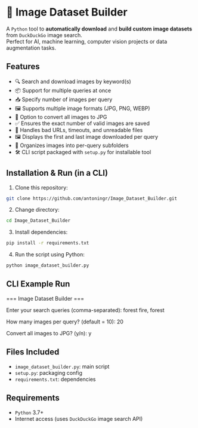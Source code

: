 # 🧠 Image Dataset Builder

A `Python` tool to **automatically download** and **build custom image datasets** from `DuckDuckGo` image search.  
Perfect for AI, machine learning, computer vision projects or data augmentation tasks.


## Features

- 🔍 Search and download images by keyword(s)
- 📦 Support for multiple queries at once
- 📥 Specify number of images per query
- 🖼️ Supports multiple image formats (JPG, PNG, WEBP)
- 🔄 Option to convert all images to JPG
- ✅ Ensures the exact number of valid images are saved
- 🧼 Handles bad URLs, timeouts, and unreadable files
- 🖼️ Displays the first and last image downloaded per query
- 📁 Organizes images into per-query subfolders
- 🛠️ CLI script packaged with `setup.py` for installable tool


## Installation & Run (in a CLI)

1. Clone this repository:
```bash
git clone https://github.com/antoningr/Image_Dataset_Builder.git
```
2. Change directory:
```bash
cd Image_Dataset_Builder
```

3. Install dependencies:
```bash
pip install -r requirements.txt
```

4. Run the script using Python:
```bash
python image_dataset_builder.py
```


## CLI Example Run

=== Image Dataset Builder ===

Enter your search queries (comma-separated): forest fire, forest

How many images per query? (default = 10): 20

Convert all images to JPG? (y/n): y


## Files Included

- `image_dataset_builder.py`: main script
- `setup.py`: packaging config
- `requirements.txt`: dependencies


## Requirements

- `Python` 3.7+
- Internet access (uses `DuckDuckGo` image search API)